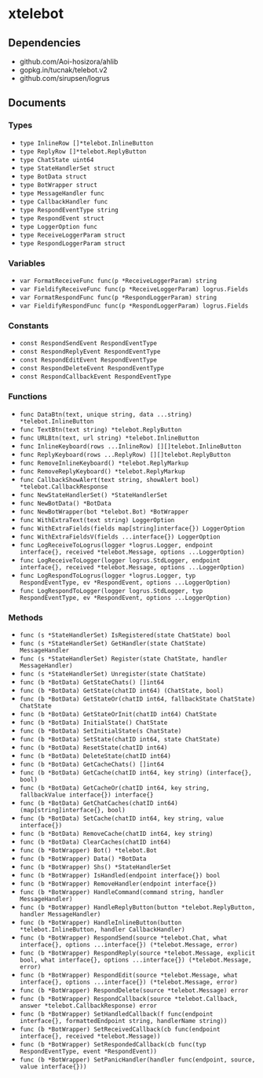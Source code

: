 # xtelebot

## Dependencies

+ github.com/Aoi-hosizora/ahlib
+ gopkg.in/tucnak/telebot.v2
+ github.com/sirupsen/logrus

## Documents

### Types

+ `type InlineRow []*telebot.InlineButton`
+ `type ReplyRow []*telebot.ReplyButton`
+ `type ChatState uint64`
+ `type StateHandlerSet struct`
+ `type BotData struct`
+ `type BotWrapper struct`
+ `type MessageHandler func`
+ `type CallbackHandler func`
+ `type RespondEventType string`
+ `type RespondEvent struct`
+ `type LoggerOption func`
+ `type ReceiveLoggerParam struct`
+ `type RespondLoggerParam struct`

### Variables

+ `var FormatReceiveFunc func(p *ReceiveLoggerParam) string`
+ `var FieldifyReceiveFunc func(p *ReceiveLoggerParam) logrus.Fields`
+ `var FormatRespondFunc func(p *RespondLoggerParam) string`
+ `var FieldifyRespondFunc func(p *RespondLoggerParam) logrus.Fields`

### Constants

+ `const RespondSendEvent RespondEventType`
+ `const RespondReplyEvent RespondEventType`
+ `const RespondEditEvent RespondEventType`
+ `const RespondDeleteEvent RespondEventType`
+ `const RespondCallbackEvent RespondEventType`

### Functions

+ `func DataBtn(text, unique string, data ...string) *telebot.InlineButton`
+ `func TextBtn(text string) *telebot.ReplyButton`
+ `func URLBtn(text, url string) *telebot.InlineButton`
+ `func InlineKeyboard(rows ...InlineRow) [][]telebot.InlineButton`
+ `func ReplyKeyboard(rows ...ReplyRow) [][]telebot.ReplyButton`
+ `func RemoveInlineKeyboard() *telebot.ReplyMarkup`
+ `func RemoveReplyKeyboard() *telebot.ReplyMarkup`
+ `func CallbackShowAlert(text string, showAlert bool) *telebot.CallbackResponse`
+ `func NewStateHandlerSet() *StateHandlerSet`
+ `func NewBotData() *BotData`
+ `func NewBotWrapper(bot *telebot.Bot) *BotWrapper`
+ `func WithExtraText(text string) LoggerOption`
+ `func WithExtraFields(fields map[string]interface{}) LoggerOption`
+ `func WithExtraFieldsV(fields ...interface{}) LoggerOption`
+ `func LogReceiveToLogrus(logger *logrus.Logger, endpoint interface{}, received *telebot.Message, options ...LoggerOption)`
+ `func LogReceiveToLogger(logger logrus.StdLogger, endpoint interface{}, received *telebot.Message, options ...LoggerOption)`
+ `func LogRespondToLogrus(logger *logrus.Logger, typ RespondEventType, ev *RespondEvent, options ...LoggerOption)`
+ `func LogRespondToLogger(logger logrus.StdLogger, typ RespondEventType, ev *RespondEvent, options ...LoggerOption)`

### Methods

+ `func (s *StateHandlerSet) IsRegistered(state ChatState) bool`
+ `func (s *StateHandlerSet) GetHandler(state ChatState) MessageHandler`
+ `func (s *StateHandlerSet) Register(state ChatState, handler MessageHandler)`
+ `func (s *StateHandlerSet) Unregister(state ChatState)`
+ `func (b *BotData) GetStateChats() []int64`
+ `func (b *BotData) GetState(chatID int64) (ChatState, bool)`
+ `func (b *BotData) GetStateOr(chatID int64, fallbackState ChatState) ChatState`
+ `func (b *BotData) GetStateOrInit(chatID int64) ChatState`
+ `func (b *BotData) InitialState() ChatState`
+ `func (b *BotData) SetInitialState(s ChatState)`
+ `func (b *BotData) SetState(chatID int64, state ChatState)`
+ `func (b *BotData) ResetState(chatID int64)`
+ `func (b *BotData) DeleteState(chatID int64)`
+ `func (b *BotData) GetCacheChats() []int64`
+ `func (b *BotData) GetCache(chatID int64, key string) (interface{}, bool)`
+ `func (b *BotData) GetCacheOr(chatID int64, key string, fallbackValue interface{}) interface{}`
+ `func (b *BotData) GetChatCaches(chatID int64) (map[string]interface{}, bool)`
+ `func (b *BotData) SetCache(chatID int64, key string, value interface{})`
+ `func (b *BotData) RemoveCache(chatID int64, key string)`
+ `func (b *BotData) ClearCaches(chatID int64)`
+ `func (b *BotWrapper) Bot() *telebot.Bot`
+ `func (b *BotWrapper) Data() *BotData`
+ `func (b *BotWrapper) Shs() *StateHandlerSet`
+ `func (b *BotWrapper) IsHandled(endpoint interface{}) bool`
+ `func (b *BotWrapper) RemoveHandler(endpoint interface{})`
+ `func (b *BotWrapper) HandleCommand(command string, handler MessageHandler)`
+ `func (b *BotWrapper) HandleReplyButton(button *telebot.ReplyButton, handler MessageHandler)`
+ `func (b *BotWrapper) HandleInlineButton(button *telebot.InlineButton, handler CallbackHandler)`
+ `func (b *BotWrapper) RespondSend(source *telebot.Chat, what interface{}, options ...interface{}) (*telebot.Message, error)`
+ `func (b *BotWrapper) RespondReply(source *telebot.Message, explicit bool, what interface{}, options ...interface{}) (*telebot.Message, error)`
+ `func (b *BotWrapper) RespondEdit(source *telebot.Message, what interface{}, options ...interface{}) (*telebot.Message, error)`
+ `func (b *BotWrapper) RespondDelete(source *telebot.Message) error`
+ `func (b *BotWrapper) RespondCallback(source *telebot.Callback, answer *telebot.CallbackResponse) error`
+ `func (b *BotWrapper) SetHandledCallback(f func(endpoint interface{}, formattedEndpoint string, handlerName string))`
+ `func (b *BotWrapper) SetReceivedCallback(cb func(endpoint interface{}, received *telebot.Message))`
+ `func (b *BotWrapper) SetRespondedCallback(cb func(typ RespondEventType, event *RespondEvent))`
+ `func (b *BotWrapper) SetPanicHandler(handler func(endpoint, source, value interface{}))`
